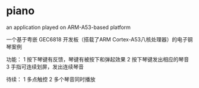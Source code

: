 # piano
an application played on ARM-A53-based platform

一个基于粤嵌 GEC6818 开发板（搭载了ARM Cortex-A53八核处理器）的电子钢琴案例

功能：
1 按下琴键有反馈，琴键有被按下和弹起效果
2 按下琴键发出相应的琴音
3 手指可连续划屏，发出连续琴音

待续：
1 多点触控
2 多个琴音同时播放
